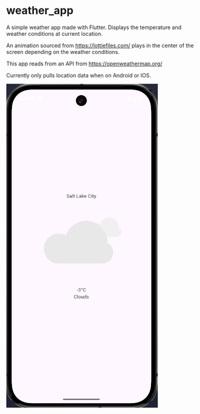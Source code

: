 # weather_app

A simple weather app made with Flutter. Displays the temperature and weather conditions at current location.

An animation sourced from https://lottiefiles.com/ plays in the center of the screen depending on the weather conditions.

This app reads from an API from https://openweathermap.org/

Currently only pulls location data when on Android or IOS.

![App screen](https://github.com/daffodyl/weather_app/blob/main/appScreen.png?raw=true)